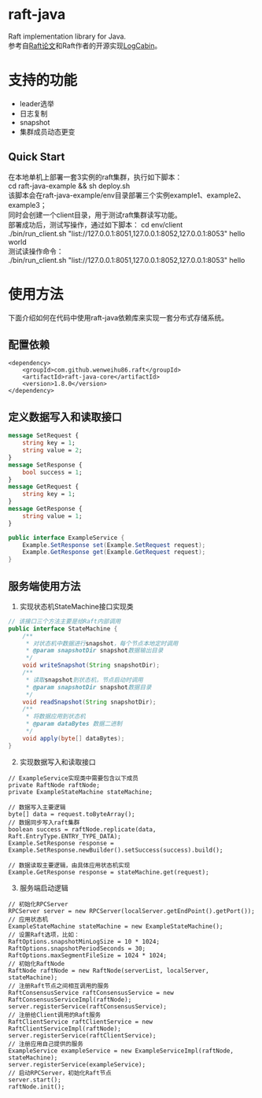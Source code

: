 # raft-java
Raft implementation library for Java.<br>
参考自[Raft论文](https://github.com/maemual/raft-zh_cn)和Raft作者的开源实现[LogCabin](https://github.com/logcabin/logcabin)。

# 支持的功能
* leader选举
* 日志复制
* snapshot
* 集群成员动态更变

## Quick Start
在本地单机上部署一套3实例的raft集群，执行如下脚本：<br>
cd raft-java-example && sh deploy.sh <br>
该脚本会在raft-java-example/env目录部署三个实例example1、example2、example3；<br>
同时会创建一个client目录，用于测试raft集群读写功能。<br>
部署成功后，测试写操作，通过如下脚本：
cd env/client <br>
./bin/run_client.sh "list://127.0.0.1:8051,127.0.0.1:8052,127.0.0.1:8053" hello world <br>
测试读操作命令：<br>
./bin/run_client.sh "list://127.0.0.1:8051,127.0.0.1:8052,127.0.0.1:8053" hello

# 使用方法
下面介绍如何在代码中使用raft-java依赖库来实现一套分布式存储系统。
## 配置依赖
```
<dependency>
    <groupId>com.github.wenweihu86.raft</groupId>
    <artifactId>raft-java-core</artifactId>
    <version>1.8.0</version>
</dependency>
```

## 定义数据写入和读取接口
```protobuf
message SetRequest {
    string key = 1;
    string value = 2;
}
message SetResponse {
    bool success = 1;
}
message GetRequest {
    string key = 1;
}
message GetResponse {
    string value = 1;
}
```
```java
public interface ExampleService {
    Example.SetResponse set(Example.SetRequest request);
    Example.GetResponse get(Example.GetRequest request);
}
```

## 服务端使用方法
1. 实现状态机StateMachine接口实现类
```java
// 该接口三个方法主要是给Raft内部调用
public interface StateMachine {
    /**
     * 对状态机中数据进行snapshot，每个节点本地定时调用
     * @param snapshotDir snapshot数据输出目录
     */
    void writeSnapshot(String snapshotDir);
    /**
     * 读取snapshot到状态机，节点启动时调用
     * @param snapshotDir snapshot数据目录
     */
    void readSnapshot(String snapshotDir);
    /**
     * 将数据应用到状态机
     * @param dataBytes 数据二进制
     */
    void apply(byte[] dataBytes);
}
```

2. 实现数据写入和读取接口
```
// ExampleService实现类中需要包含以下成员
private RaftNode raftNode;
private ExampleStateMachine stateMachine;
```
```
// 数据写入主要逻辑
byte[] data = request.toByteArray();
// 数据同步写入raft集群
boolean success = raftNode.replicate(data, Raft.EntryType.ENTRY_TYPE_DATA);
Example.SetResponse response = Example.SetResponse.newBuilder().setSuccess(success).build();
```
```
// 数据读取主要逻辑，由具体应用状态机实现
Example.GetResponse response = stateMachine.get(request);
```

3. 服务端启动逻辑
```
// 初始化RPCServer
RPCServer server = new RPCServer(localServer.getEndPoint().getPort());
// 应用状态机
ExampleStateMachine stateMachine = new ExampleStateMachine();
// 设置Raft选项，比如：
RaftOptions.snapshotMinLogSize = 10 * 1024;
RaftOptions.snapshotPeriodSeconds = 30;
RaftOptions.maxSegmentFileSize = 1024 * 1024;
// 初始化RaftNode
RaftNode raftNode = new RaftNode(serverList, localServer, stateMachine);
// 注册Raft节点之间相互调用的服务
RaftConsensusService raftConsensusService = new RaftConsensusServiceImpl(raftNode);
server.registerService(raftConsensusService);
// 注册给Client调用的Raft服务
RaftClientService raftClientService = new RaftClientServiceImpl(raftNode);
server.registerService(raftClientService);
// 注册应用自己提供的服务
ExampleService exampleService = new ExampleServiceImpl(raftNode, stateMachine);
server.registerService(exampleService);
// 启动RPCServer，初始化Raft节点
server.start();
raftNode.init();
```
